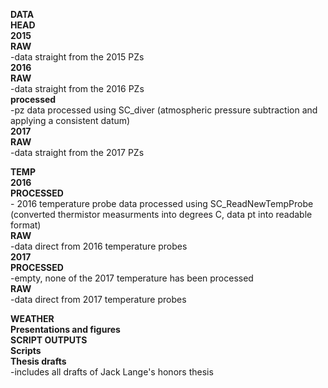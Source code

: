 **DATA** <br />
  **HEAD** <br />
    **2015** <br />
     **RAW** <br />
      -data straight from the 2015 PZs<br />
    **2016**<br />
      **RAW**<br />
        -data straight from the 2016 PZs<br />
      **processed**<br />
        -pz data processed using SC_diver (atmospheric pressure subtraction and applying a consistent datum)<br />
    **2017**<br />
      **RAW**<br />
        -data straight from the 2017 PZs<br />
 
 **TEMP**<br />
    **2016**<br />
      **PROCESSED**<br />
        - 2016 temperature probe data processed using SC_ReadNewTempProbe (converted thermistor measurments into degrees C, data pt into readable format)<br />
      **RAW**<br />
        -data direct from 2016 temperature probes<br />
    **2017**<br />
      **PROCESSED**<br />
        -empty, none of the 2017 temperature has been processed <br />
      **RAW**  
        -data direct from 2017 temperature probes<br />
  
  
  
  
**WEATHER**<br />
**Presentations and figures**<br />
**SCRIPT OUTPUTS**<br />
**Scripts**<br />
**Thesis drafts**<br />
  -includes all drafts of Jack Lange's honors thesis<br />
